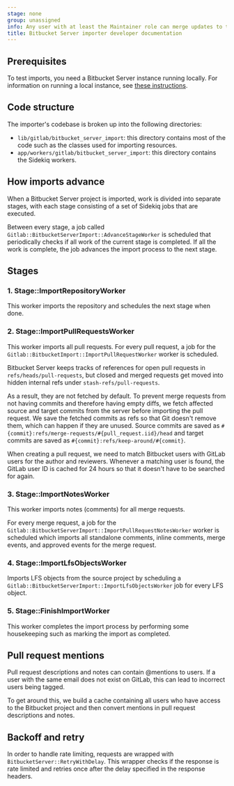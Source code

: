 ```yaml
---
stage: none
group: unassigned
info: Any user with at least the Maintainer role can merge updates to this content. For details, see https://docs.gitlab.com/ee/development/development_processes.html#development-guidelines-review.
title: Bitbucket Server importer developer documentation
---
```


## Prerequisites

To test imports, you need a Bitbucket Server instance running locally. For information on running a local instance, see
[these instructions](https://gitlab.com/gitlab-org/foundations/import-and-integrate/team/-/blob/main/integrations/bitbucket_server.md).

## Code structure

The importer's codebase is broken up into the following directories:

- `lib/gitlab/bitbucket_server_import`: this directory contains most of the code such as
  the classes used for importing resources.
- `app/workers/gitlab/bitbucket_server_import`: this directory contains the Sidekiq
  workers.

## How imports advance

When a Bitbucket Server project is imported, work is divided into separate stages, with
each stage consisting of a set of Sidekiq jobs that are executed.

Between every stage, a job called `Gitlab::BitbucketServerImport::AdvanceStageWorker`
is scheduled that periodically checks if all work of the current stage is completed. If
all the work is complete, the job advances the import process to the next stage.

## Stages

### 1. Stage::ImportRepositoryWorker

This worker imports the repository and schedules the next stage when
done.

### 2. Stage::ImportPullRequestsWorker

This worker imports all pull requests. For every pull request, a job for the
`Gitlab::BitbucketImport::ImportPullRequestWorker` worker is scheduled.

Bitbucket Server keeps tracks of references for open pull requests in
`refs/heads/pull-requests`, but closed and merged requests get moved
into hidden internal refs under `stash-refs/pull-requests`.

As a result, they are not fetched by default. To prevent merge requests from not having
commits and therefore having empty diffs, we fetch affected source and target
commits from the server before importing the pull request.
We save the fetched commits as refs so that Git doesn't remove them, which can happen
if they are unused.
Source commits are saved as `#{commit}:refs/merge-requests/#{pull_request.iid}/head`
and target commits are saved as `#{commit}:refs/keep-around/#{commit}`.

When creating a pull request, we need to match Bitbucket users with GitLab users for
the author and reviewers. Whenever a matching user is found, the GitLab user ID is cached
for 24 hours so that it doesn't have to be searched for again.

### 3. Stage::ImportNotesWorker

This worker imports notes (comments) for all merge requests.

For every merge request, a job for the `Gitlab::BitbucketServerImport::ImportPullRequestNotesWorker`
worker is scheduled which imports all standalone comments, inline comments, merge events, and
approved events for the merge request.

### 4. Stage::ImportLfsObjectsWorker

Imports LFS objects from the source project by scheduling a
`Gitlab::BitbucketServerImport::ImportLfsObjectsWorker` job for every LFS object.

### 5. Stage::FinishImportWorker

This worker completes the import process by performing some housekeeping
such as marking the import as completed.

## Pull request mentions

Pull request descriptions and notes can contain @mentions to users. If a user with the
same email does not exist on GitLab, this can lead to incorrect users being tagged.

To get around this, we build a cache containing all users who have access to the Bitbucket
project and then convert mentions in pull request descriptions and notes.

## Backoff and retry

In order to handle rate limiting, requests are wrapped with `BitbucketServer::RetryWithDelay`.
This wrapper checks if the response is rate limited and retries once after the delay specified in the response headers.
